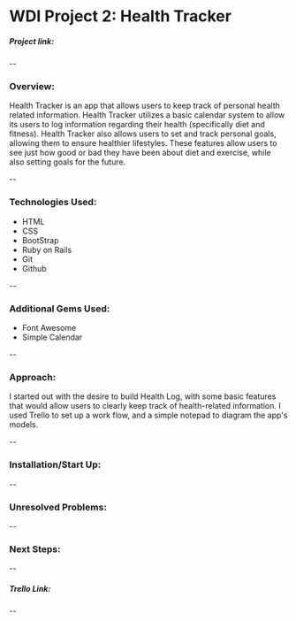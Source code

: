 # WDI Project 2: Health Tracker

##### Project link: 

--

### Overview: 
Health Tracker is an app that allows users to keep track of personal health related information. Health Tracker utilizes a basic calendar system to allow its users to log information regarding their health (specifically diet and fitness). Health Tracker also allows users to set and track personal goals, allowing them to ensure healthier lifestyles. These features allow users to see just how good or bad they have been about diet and exercise, while also setting goals for the future. 

--

### Technologies Used:
- HTML
- CSS
- BootStrap
- Ruby on Rails
- Git
- Github

--

### Additional Gems Used:
- Font Awesome
- Simple Calendar

--

### Approach:
I started out with the desire to build Health Log, with some basic features that would allow users to clearly keep track of health-related information. I used Trello to set up a work flow, and a simple notepad to diagram the app's models. 

--

### Installation/Start Up:



--

### Unresolved Problems:

--

### Next Steps:

--

##### Trello Link: 

--

